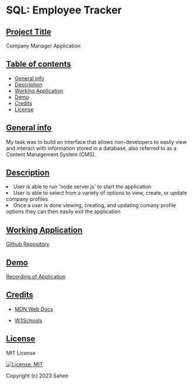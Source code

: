 # SQL: Employee Tracker

## <ins>Project Title

Company Manager Application

## <ins>Table of contents

- [General info](#general-info)
- [Description](#description)
- [Working Application](#working-application)
- [Demo](#demo)
- [Credits](#credits)
- [License](#license)

## <ins>General info

My task was to build an interface that allows non-developers to easily view and interact with information stored in a database, also referred to as a Content Management System (CMS). 

## <ins>Description

<li>User is able to run 'node server.js' to start the application</li>
<li>User is able to select from a variety of options to view, create, or update company profiles</li>
<li>Once a user is done viewing, creating, and updating comany profile options they can then easily exit the application</li>

## <ins>Working Application

[Github Repository](https://github.com/imjustSahen/AS12-Employee-Tracker)

## <ins>Demo

[Recording of Application](https://drive.google.com/file/d/14fJ4rVz_gsE0k9cXkOTU61MxB75dpMV6/view?usp=sharing)

## <ins>Credits

- [MDN Web Docs](https://developer.mozilla.org/en-US/)

- [W3Schools](https://www.w3schools.com/)

## <ins>License

MIT License

[![License: MIT](https://img.shields.io/badge/License-MIT-yellow.svg)](https://opensource.org/licenses/MIT)

Copyright (c) 2023 Sahen
